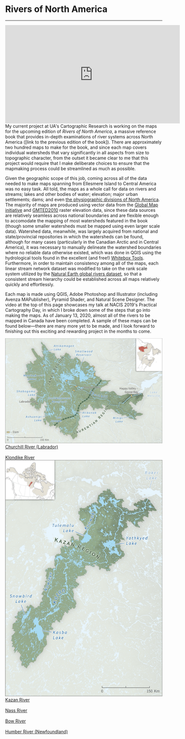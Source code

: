 # Rivers of North America
---

<iframe width="560" height="315" style="float:left" src="https://www.youtube.com/embed/u56yE70svqI" frameborder="0" allow="accelerometer; autoplay; encrypted-media; gyroscope; picture-in-picture" allowfullscreen></iframe>

My current project at UA's Cartographic Research is working on the maps for the upcoming edition of *Rivers of North America*, a massive reference book that provides in-depth examinations of river systems across North America ([link to the previous edition of the book]). There are approximately two hundred maps to make for the book, and since each map covers individual watersheds that vary significantly in all aspects from size to topographic character, from the outset it became clear to me that this project would require that I make deliberate choices to ensure that the mapmaking process could be streamlined as much as possible.

Given the geographic scope of this job, coming across all of the data needed to make maps spanning from Ellesmere Island to Central America was no easy task. All told, the maps as a whole call for data on rivers and streams; lakes and other bodies of water; elevation; major urban settlements; dams; and even [the physiographic divisions of North America](portfolio/ww1). The majority of maps are produced using vector data from the [Global Map initiative](https://globalmaps.github.io/) and [GMTED2010](https://www.usgs.gov/land-resources/eros/coastal-changes-and-impacts/gmted2010?qt-science_support_page_related_con=0#qt-science_support_page_related_con) raster elevation data, since these data sources are relatively seamless across national boundaries and are flexible enough to accomodate the mapping of most watersheds featured in the book (though some smaller watersheds must be mapped using even larger scale data). Watershed data, meanwhile, was largely acquired from national and state/provincial repositories in which the watersheds can be found, although for many cases (particularly in the Canadian Arctic and in Central America), it was necessary to manually delineate the watershed boundaries where no reliable data otherwise existed, which was done in QGIS using the hydrological tools found in the excellent (and free!) [Whitebox Tools](https://jblindsay.github.io/ghrg/WhiteboxTools/index.html). Furthermore, in order to maintain consistency among all of the maps, each linear stream network dataset was modified to take on the rank scale system utilized by the [Natural Earth global rivers dataset](https://www.naturalearthdata.com/downloads/10m-physical-vectors/10m-rivers-lake-centerlines/), so that a consistent stream hierarchy could be established across all maps relatively quickly and effortlessly.

Each map is made using QGIS, Adobe Photoshop and Illustrator (including Avenza MAPublisher), Pyramid Shader, and Natural Scene Designer. The video at the top of this page showcases my talk at NACIS 2019's Practical Cartography Day, in which I broke down some of the steps that go into making the maps. As of January 13, 2020, almost all of the rivers to be mapped in Canada have been completed. A sample of these maps can be found below—there are many more yet to be made, and I look forward to finishing out this exciting and rewarding project in the months to come.

<div class="feature_multi">
	<div class="entry">
		<a href="../../img/RoNA_Churchill.jpg"><img class="thumb" src="../../img/RoNA_Churchill.jpg" alt=""></a>
		<div class="thumb_label">
			<div class="label_text"><a href="img/RoNA_Churchill.jpg">Churchill River (Labrador)</a></div>
		</div>
	</div>
	<div class="entry">
		<a href="../../img/RoNA_Klondike.jpg"><img class="thumb" src="../../img/RoNA_Klondike.jpg" alt=""></a>
		<div class="thumb_label">
			<div class="label_text"><a href="../../img/RoNA_Klondike.jpg">Klondike River</a></div>
		</div>
	</div>
	<div class="entry">
		<a href="../../img/RoNA_Kazan.jpg"><img class="thumb" src="../../img/RoNA_Kazan.jpg" alt=""></a>
		<div class="thumb_label">
			<div class="label_text"><a href="../../img/RoNA_Kazan.jpg">Kazan River</a></div>
		</div>
	</div>
	<div class="entry">
		<a href="../../img/RoNA_Nass.jpg"><img class="thumb" src="../../img/RoNA_Nass.jpg" alt=""></a>
		<div class="thumb_label">
			<div class="label_text"><a href="../../img/RoNA_Nass.jpg">Nass River</a></div>
		</div>
	</div>
	<div class="entry">
		<a href="../../img/RoNA_Bow.jpg"><img class="thumb" src="../../img/RoNA_Bow.jpg" alt=""></a>
		<div class="thumb_label">
			<div class="label_text"><a href="../../img/RoNA_Bow.jpg">Bow River</a></div>
		</div>
	</div>
	<div class="entry">
		<a href="../../img/RoNA_Humber.jpg"><img class="thumb" src="../../img/RoNA_Humber.jpg" alt=""></a>
		<div class="thumb_label">
			<div class="label_text"><a href="../../img/RoNA_Humber.jpg">Humber River (Newfoundland)</a></div>
		</div>
	</div>
</div>